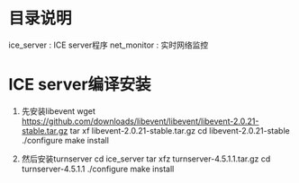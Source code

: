 # 目录说明
ice_server 	: ICE server程序
net_monitor : 实时网络监控

# ICE server编译安装

1. 先安装libevent
wget https://github.com/downloads/libevent/libevent/libevent-2.0.21-stable.tar.gz
tar xf libevent-2.0.21-stable.tar.gz
cd libevent-2.0.21-stable
./configure
make install

2. 然后安装turnserver
cd ice_server
tar xfz turnserver-4.5.1.1.tar.gz
cd turnserver-4.5.1.1
./configure 
make install